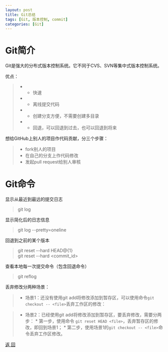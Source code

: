 ```yaml
---
layout: post
title: Git总结
tags: [Git, 版本控制, commit]
categories: [Git]
---
```




# Git简介

Git是强大的分布式版本控制系统。它不同于CVS、SVN等集中式版本控制系统。


优点：

>* - 快速
>* - 离线提交代码
>* - 创建分支方便，不需要创建多目录
>* - 回退，可以回退到过去，也可以回退到将来


想给GitHub上别人的项目作代码贡献，分三个步骤：

>* fork别人的项目
>* 在自己的分支上作代码修改
>* 发起pull request给别人审核


# Git命令

显示从最近到最远的提交日志

> git log 


显示简化后的日志信息

> git log --pretty=oneline


回退到之前的某个版本
 
> git reset --hard HEAD@{1}  
> git reset --hard <commit_id>


查看本地每一次提交命令（包含回退命令）

> git reflog


丢弃修改分两种场景：

>* 场景1：还没有使用git add将修改添加到暂存区，可以使用命令`git checkout -- <file>`丢弃工作区的修改：


>* 场景2：已经使用git add将修改添加到暂存区，要丢弃修改，需要分两步：
    * 第一步，使用命令 `git reset HEAD <file>`，丢弃暂存区的修改，即回到场景1；
    * 第二步，使用场景1的`git checkout -- <file>`命令丢弃工作区修改。


<a href="{{ site.baseurl }}/index.html" class="btn-back">返 回</a>
